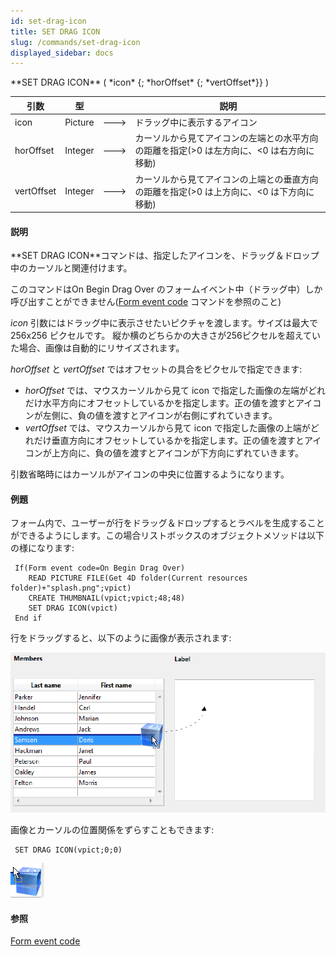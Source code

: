 ```yaml
---
id: set-drag-icon
title: SET DRAG ICON
slug: /commands/set-drag-icon
displayed_sidebar: docs
---
```


<!--REF #_command_.SET DRAG ICON.Syntax-->**SET DRAG ICON** ( *icon* {; *horOffset* {; *vertOffset*}} )<!-- END REF-->
<!--REF #_command_.SET DRAG ICON.Params-->
| 引数 | 型 |  | 説明 |
| --- | --- | --- | --- |
| icon | Picture | &#x1F852; | ドラッグ中に表示するアイコン |
| horOffset | Integer | &#x1F852; | カーソルから見てアイコンの左端との水平方向の距離を指定(>0 は左方向に、<0 は右方向に移動) |
| vertOffset | Integer | &#x1F852; | カーソルから見てアイコンの上端との垂直方向の距離を指定(>0 は上方向に、<0 は下方向に移動) |

<!-- END REF-->

#### 説明 

<!--REF #_command_.SET DRAG ICON.Summary-->**SET DRAG ICON**コマンドは、指定したアイコンを、ドラッグ＆ドロップ中のカーソルと関連付けます。<!-- END REF-->

このコマンドはOn Begin Drag Over のフォームイベント中（ドラッグ中）しか呼び出すことができません([Form event code](form-event-code.md) コマンドを参照のこと)

*icon* 引数にはドラッグ中に表示させたいピクチャを渡します。サイズは最大で 256x256 ピクセルです。 縦か横のどちらかの大きさが256ピクセルを超えていた場合、画像は自動的にリサイズされます。

*horOffset* と *vertOffset* ではオフセットの具合をピクセルで指定できます:

* *horOffset* では、マウスカーソルから見て icon で指定した画像の左端がどれだけ水平方向にオフセットしているかを指定します。正の値を渡すとアイコンが左側に、負の値を渡すとアイコンが右側にずれていきます。
* *vertOffset* では、マウスカーソルから見て icon で指定した画像の上端がどれだけ垂直方向にオフセットしているかを指定します。正の値を渡すとアイコンが上方向に、負の値を渡すとアイコンが下方向にずれていきます。

引数省略時にはカーソルがアイコンの中央に位置するようになります。

#### 例題 

フォーム内で、ユーザーが行をドラッグ＆ドロップするとラベルを生成することができるようにします。この場合リストボックスのオブジェクトメソッドは以下の様になります:

```4d
 If(Form event code=On Begin Drag Over)
    READ PICTURE FILE(Get 4D folder(Current resources folder)+"splash.png";vpict)
    CREATE THUMBNAIL(vpict;vpict;48;48)
    SET DRAG ICON(vpict)
 End if
```

行をドラッグすると、以下のように画像が表示されます:

![](../assets/en/commands/pict1204050.ja.png)

画像とカーソルの位置関係をずらすこともできます:

```4d
 SET DRAG ICON(vpict;0;0)
```

![](../assets/en/commands/pict1204052.fr.png)

#### 参照 

[Form event code](form-event-code.md)  